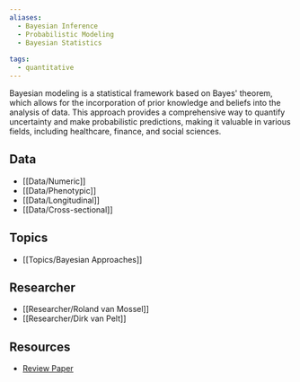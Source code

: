 ```yaml
---
aliases:
  - Bayesian Inference
  - Probabilistic Modeling
  - Bayesian Statistics
 
tags:
  - quantitative 
---
```


Bayesian modeling is a statistical framework based on Bayes' theorem, which allows for the incorporation of prior knowledge and beliefs into the analysis of data. This approach provides a comprehensive way to quantify uncertainty and make probabilistic predictions, making it valuable in various fields, including healthcare, finance, and social sciences.

## Data

 - [[Data/Numeric]]
 - [[Data/Phenotypic]]
 - [[Data/Longitudinal]]
 - [[Data/Cross-sectional]]

## Topics

  - [[Topics/Bayesian Approaches]]

## Researcher

  - [[Researcher/Roland van Mossel]]
  - [[Researcher/Dirk van Pelt]]

## Resources

  - [Review Paper](https://www.nature.com/articles/s43586-020-00001-2)

